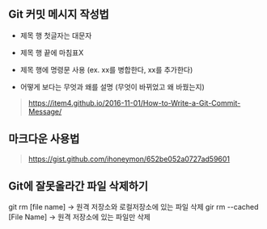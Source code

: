 ## Git 커밋 메시지 작성법

* 제목 행 첫글자는 대문자

* 제목 행 끝에 마침표X

* 제목 행에 명령문 사용 (ex. xx를 병합한다, xx를 추가한다)

* 어떻게 보다는 무엇과 왜를 설명 (무엇이 바뀌었고 왜 바꿨는지)

> https://item4.github.io/2016-11-01/How-to-Write-a-Git-Commit-Message/


## 마크다운 사용법

> https://gist.github.com/ihoneymon/652be052a0727ad59601

## Git에 잘못올라간 파일 삭제하기

git rm [file name] -> 원격 저장소와 로컬저장소에 있는 파일 삭제
gir rm --cached [File Name] -> 원격 저장소에 있는 파일만 삭제
